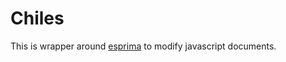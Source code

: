 # Chiles

This is wrapper around [esprima][1] to modify javascript documents.


[1]: https://www.npmjs.com/package/esprima

